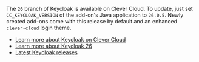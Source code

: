 
The `26` branch of Keycloak is available on Clever Cloud. To update, just set `CC_KEYCLOAK_VERSION` of the add-on's Java application to `26.0.5`. Newly created add-ons come with this release by default and an enhanced `clever-cloud` login theme.

- [Learn more about Keycloak on Clever Cloud](/developers/doc/addons/keycloak/)
- [Learn more about Keycloak 26](https://www.keycloak.org/2024/10/keycloak-2600-released.html)
- [Latest Keycloak releases](https://github.com/keycloak/keycloak/releases)


